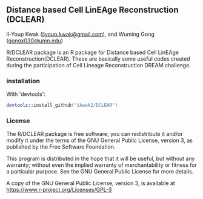 ## Distance based Cell LinEAge Reconstruction (DCLEAR)

Il-Youp Kwak (<ilyoup.kwak@gmail.com>), and Wuming Gong (<gongx030@umn.edu>)

R/DCLEAR package is an R package for Distance based Cell LinEAge Reconstruction(DCLEAR). These are basically some useful codes created during the participation of Cell Lineage Reconstruction DREAM challenge.

### installation

With 'devtools':
```S
devtools::install_github("ikwak2/DCLEAR")
```

### License

The R/DCLEAR package is free software; you can redistribute it and/or
modify it under the terms of the GNU General Public License,
version 3, as published by the Free Software Foundation.

This program is distributed in the hope that it will be useful, but
without any warranty; without even the implied warranty of
merchantability or fitness for a particular purpose.  See the GNU
General Public License for more details.

A copy of the GNU General Public License, version 3, is available at
<https://www.r-project.org/Licenses/GPL-3>

